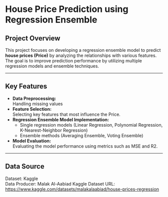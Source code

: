 # House Price Prediction using Regression Ensemble

## Project Overview  
This project focuses on developing a regression ensemble model to predict **house prices (Price)** by analyzing the relationships with various features.  
The goal is to improve prediction performance by utilizing multiple regression models and ensemble techniques.

---

## Key Features
- **Data Preprocessing:**  
  Handling missing values
- **Feature Selection:**  
  Selecting key features that most influence the Price.
- **Regression Ensemble Model Implementation:**  
  - Single regression models (Linear Regression, Polynomial Regression, K-Nearest-Neighbor Regression)
  - Ensemble methods (Averaging Ensemble, Voting Ensemble)
- **Model Evaluation:**  
  Evaluating the model performance using metrics such as MSE and R2.

---

## Data Source
Dataset: Kaggle  
Data Producer: Malak Al-Aabiad
Kaggle Dataset URL: https://www.kaggle.com/datasets/malakalaabiad/house-prices-regression
